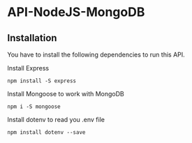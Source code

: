 # API-NodeJS-MongoDB

## Installation

You have to install the following dependencies to run this API.

Install Express
```
npm install -S express
```

Install Mongoose to work with MongoDB
```
npm i -S mongoose
```

Install dotenv to read you .env file
```
npm install dotenv --save
```